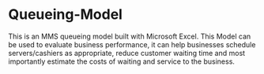 # Queueing-Model

This is an MMS queueing model built with Microsoft Excel. 
This Model can be used to evaluate business performance, it can help businesses schedule servers/cashiers as appropriate, reduce customer waiting time and most importantly estimate the costs of waiting and service to the business.
